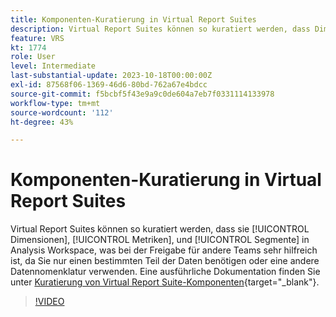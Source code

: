 ```yaml
---
title: Komponenten-Kuratierung in Virtual Report Suites
description: Virtual Report Suites können so kuratiert werden, dass Dimensionen, Metriken und Segmente in Analysis Workspace ein- und ausgeschlossen werden. Dies ist besonders hilfreich, wenn Sie sie mit anderen Teams teilen, die nur einen bestimmten Teil der Daten benötigen oder eine andere Datennomenklatur verwenden.
feature: VRS
kt: 1774
role: User
level: Intermediate
last-substantial-update: 2023-10-18T00:00:00Z
exl-id: 87568f06-1369-46d6-80bd-762a67e4bdcc
source-git-commit: f5bcbf5f43e9a9c0de604a7eb7f0331114133978
workflow-type: tm+mt
source-wordcount: '112'
ht-degree: 43%

---
```


# Komponenten-Kuratierung in Virtual Report Suites

Virtual Report Suites können so kuratiert werden, dass sie [!UICONTROL Dimensionen], [!UICONTROL Metriken], und [!UICONTROL Segmente] in Analysis Workspace, was bei der Freigabe für andere Teams sehr hilfreich ist, da Sie nur einen bestimmten Teil der Daten benötigen oder eine andere Datennomenklatur verwenden. Eine ausführliche Dokumentation finden Sie unter [Kuratierung von Virtual Report Suite-Komponenten](https://experienceleague.adobe.com/docs/analytics/components/virtual-report-suites/vrs-components.html?lang=de){target="_blank"}.

>[!VIDEO](https://video.tv.adobe.com/v/23544/?quality=12&learn=on)
